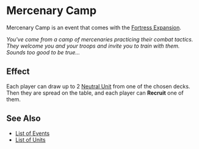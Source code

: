 # Mercenary Camp

Mercenary Camp is an event that comes with the [Fortress Expansion](../content.md).

*You've come from a camp of mercenaries practicing their combat tactics. They welcome you and your troops and invite you to train with them. Sounds too good to be true...*


## Effect

Each player can draw up to 2 [Neutral Unit](../units/index.md) from one of the chosen decks. Then they are spread on the table, and each player can **Recruit** one of them.


## See Also

- [List of Events](index.md)
- [List of Units](../units/index.md)
